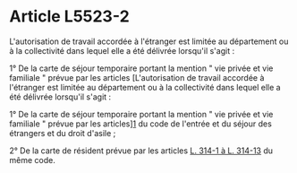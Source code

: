 # Article L5523-2

L'autorisation de travail accordée à l'étranger est limitée au département ou à la collectivité dans lequel elle a été délivrée lorsqu'il s'agit : 

1° De la carte de séjour temporaire portant la mention " vie privée et vie familiale " prévue par les articles [L'autorisation de travail accordée à l'étranger est limitée au département ou à la collectivité dans lequel elle a été délivrée lorsqu'il s'agit : 

1° De la carte de séjour temporaire portant la mention " vie privée et vie familiale " prévue par les articles][1] du code de l'entrée et du séjour des étrangers et du droit d'asile ; 

2° De la carte de résident prévue par les articles [L. 314-1 à L. 314-13][2] du même code.

 [1]: /affichCodeArticle.do?cidTexte=LEGITEXT000006070158&idArticle=LEGIARTI000006335074&dateTexte=&categorieLien=cid
 [2]: /affichCodeArticle.do?cidTexte=LEGITEXT000006070158&idArticle=LEGIARTI000006335087&dateTexte=&categorieLien=cid